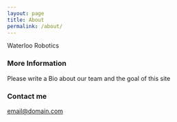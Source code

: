 ```yaml
---
layout: page
title: About
permalink: /about/
---
```


Waterloo Robotics

### More Information

Please write a Bio about our team and the goal of this site

### Contact me

[email@domain.com](mailto:email@domain.com)
